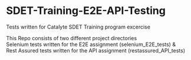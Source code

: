 # SDET-Training-E2E-API-Testing
Tests written for Catalyte SDET Training program excercise  

This Repo consists of two different project directories    
Selenium tests written for the E2E assignment (selenium_E2E_tests) &     
Rest Assured tests written for the API assignment (restassured_API_tests)  
